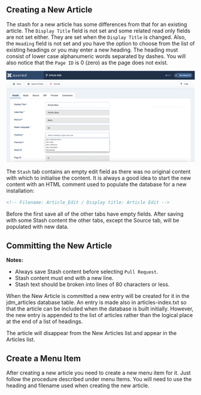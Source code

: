 <!-- Filename: Article_New / Display title: Article New -->

## Creating a New Article

The stash for a new article has some differences from that for an existing article. 
The `Display Title` field is not set and some related read only fields are not set
either. They are set when the `Display Title` is changed. Also, the `Heading` field
is not set and you have the option to choose from the list of existing headings 
or you may enter a new heading. The heading must consist of lower case
alphanumeric words separated by dashes. You will also notice that the
`Page ID` is 0 (zero) as the page does not exist.

![New Article Form](./images/manuals/docs/en/jdocmanual/article-new.png)

The `Stash` tab contains an empty edit field as there was no original content 
with which to initialise the content. It is always a good idea to start the new
content with an HTML comment used to populate the database for a new 
installation:

```markdown
<!-- Filename: Article_Edit / Display title: Article Edit -->
```
Before the first save all of the other tabs have empty fields. After saving with 
some Stash content the other tabs, except the Source tab, will be populated with 
new data. 
 
## Committing the New Article

**Notes:** 
- Always save Stash content before selecting `Pull Request`. 
- Stash content must end with a new line.
- Stash text should be broken into lines of 80 characters or less.

When the New Article is committed a new entry will be created for it in the jdm_articles
database table. An entry is made also in articles-index.txt so that the article can be
included when the database is built initially. However, the new entry is appended to
the list of articles rather than the logical place at the end of a list of headings.

The article will disappear from the New Articles list and appear in the Articles list.

## Create a Menu Item

After creating a new article you need to create a new menu item for it. Just follow the procedure
described under menu Items. You will need to use the heading and filename used when
creating the new article.
